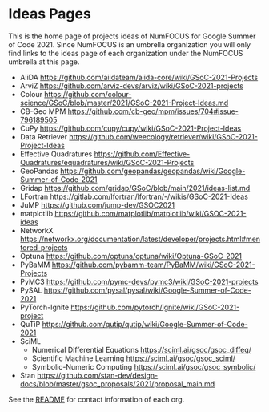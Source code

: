 # Ideas Pages

This is the home page of projects ideas of NumFOCUS for Google Summer of Code 2021.
Since NumFOCUS is an umbrella organization you will only find links to the ideas
page of each organization under the NumFOCUS umbrella at this page.

- AiiDA https://github.com/aiidateam/aiida-core/wiki/GSoC-2021-Projects
- ArviZ https://github.com/arviz-devs/arviz/wiki/GSoC-2021-projects
- Colour https://github.com/colour-science/GSoC/blob/master/2021/GSoC-2021-Project-Ideas.md
- CB-Geo MPM https://github.com/cb-geo/mpm/issues/704#issue-796189505
- CuPy https://github.com/cupy/cupy/wiki/GSoC-2021-Project-Ideas
- Data Retriever https://github.com/weecology/retriever/wiki/GSoC-2021-Project-Ideas
- Effective Quadratures https://github.com/Effective-Quadratures/equadratures/wiki/GSoC-2021-Projects
- GeoPandas https://github.com/geopandas/geopandas/wiki/Google-Summer-of-Code-2021
- Gridap https://github.com/gridap/GSoC/blob/main/2021/ideas-list.md
- LFortran https://gitlab.com/lfortran/lfortran/-/wikis/GSoC-2021-Ideas
- JuMP https://github.com/jump-dev/GSOC2021
- matplotlib https://github.com/matplotlib/matplotlib/wiki/GSOC-2021-ideas
- NetworkX https://networkx.org/documentation/latest/developer/projects.html#mentored-projects
- Optuna https://github.com/optuna/optuna/wiki/Optuna-GSoC-2021
- PyBaMM https://github.com/pybamm-team/PyBaMM/wiki/GSoC-2021-Projects
- PyMC3 https://github.com/pymc-devs/pymc3/wiki/GSoC-2021-projects
- PySAL https://github.com/pysal/pysal/wiki/Google-Summer-of-Code-2021
- PyTorch-Ignite https://github.com/pytorch/ignite/wiki/GSoC-2021-project
- QuTiP https://github.com/qutip/qutip/wiki/Google-Summer-of-Code-2021
- SciML 
  - Numerical Differential Equations  https://sciml.ai/gsoc/gsoc_diffeq/
  - Scientific Machine Learning  https://sciml.ai/gsoc/gsoc_sciml/
  - Symbolic-Numeric Computing  https://sciml.ai/gsoc/gsoc_symbolic/
- Stan https://github.com/stan-dev/design-docs/blob/master/gsoc_proposals/2021/proposal_main.md
  

See the [README](https://github.com/numfocus/gsoc/blob/master/README.md#organizations-confirmed-under-numfocus-umbrella) for contact information of each org.

